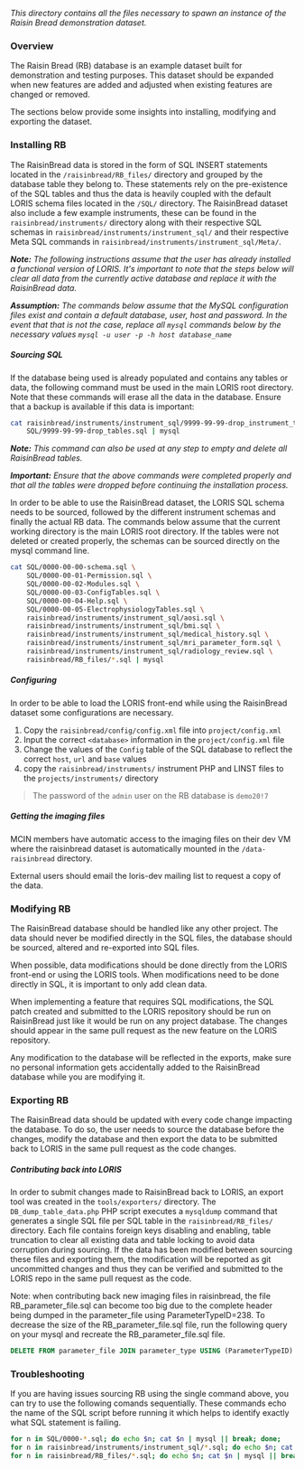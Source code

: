 *This directory contains all the files necessary to spawn an instance of the Raisin 
Bread demonstration dataset.*

### Overview
The Raisin Bread (RB) database is an example dataset built for demonstration and 
testing purposes. This dataset should be expanded when new features are added and 
adjusted when existing features are changed or removed. 

The sections below provide some insights into installing, modifying and exporting 
the dataset.

### Installing RB
The RaisinBread data is stored in the form of SQL INSERT statements located in the 
`/raisinbread/RB_files/` directory and grouped by the database table they belong to. 
These statements rely on the pre-existence of the SQL tables and thus the data is 
heavily coupled with the default LORIS schema files located in the `/SQL/` directory.
The RaisinBread dataset also include a few example instruments, these can be found in
the `raisinbread/instruments/` directory along with their respective SQL schemas in 
`raisinbread/instruments/instrument_sql/` and their respective Meta SQL commands in 
`raisinbread/instruments/instrument_sql/Meta/`. 

***Note:** The following instructions assume that the user has already installed a 
functional version of LORIS. It's important to note that the steps below will clear 
all data from the currently active database and replace it with the RaisinBread data.*

***Assumption:** The commands below assume that the MySQL configuration files 
exist and contain a default database, user, host and password. In the event that 
that is not the case, replace all `mysql` commands below by the necessary values 
`mysql -u user -p -h host database_name`*

##### Sourcing SQL
If the database being used is already populated and contains any tables or data, the following
command must be used in the main LORIS root directory. Note that these commands will erase all the data
in the database. Ensure that a backup is available if this data is important:

```bash
cat raisinbread/instruments/instrument_sql/9999-99-99-drop_instrument_tables.sql \
    SQL/9999-99-99-drop_tables.sql | mysql
```
***Note:** This command can also be used at any step to empty and delete all RaisinBread tables.*

***Important:** Ensure that the above commands were completed properly and that all the tables were dropped before continuing the installation process.*

In order to be able to use the RaisinBread dataset, the LORIS SQL schema needs to be
sourced, followed by the different instrument schemas and finally the actual RB data.
The commands below assume that the current working directory is the main LORIS root
directory. If the tables were not deleted or created properly, the schemas can be sourced 
directly on the mysql command line.

```bash
cat SQL/0000-00-00-schema.sql \
    SQL/0000-00-01-Permission.sql \
    SQL/0000-00-02-Modules.sql \
    SQL/0000-00-03-ConfigTables.sql \
    SQL/0000-00-04-Help.sql \
    SQL/0000-00-05-ElectrophysiologyTables.sql \
    raisinbread/instruments/instrument_sql/aosi.sql \
    raisinbread/instruments/instrument_sql/bmi.sql \
    raisinbread/instruments/instrument_sql/medical_history.sql \
    raisinbread/instruments/instrument_sql/mri_parameter_form.sql \
    raisinbread/instruments/instrument_sql/radiology_review.sql \
    raisinbread/RB_files/*.sql | mysql
```

##### Configuring
In order to be able to load the LORIS front-end while using the RaisinBread dataset 
some configurations are necessary.

1. Copy the `raisinbread/config/config.xml` file into `project/config.xml`
2. Input the correct `<database>` information in the `project/config.xml` file 
3. Change the values of the `Config` table of the SQL database to reflect the 
correct `host`, `url` and `base` values
4. copy the `raisinbread/instruments/` instrument PHP and LINST files to the 
`projects/instruments/` directory

> The password of the `admin` user on the RB database is `demo20!7`


##### Getting the imaging files
MCIN members have automatic access to the imaging files on their dev VM
where the raisinbread dataset is automatically mounted in the `/data-raisinbread` directory.

External users should email the loris-dev mailing list to request a copy of the data.

### Modifying RB
The RaisinBread database should be handled like any other project. The data should 
never be modified directly in the SQL files, the database should be sourced, 
altered and re-exported into SQL files.

When possible, data modifications should be done directly from the LORIS front-end 
or using the LORIS tools. When modifications need to be done directly in SQL, it is 
important to only add clean data.

When implementing a feature that requires SQL modifications, the SQL patch created 
and submitted to the LORIS repository should be run on RaisinBread just like it 
would be run on any project database. The changes should appear in the same pull 
request as the new feature on the LORIS repository.

Any modification to the database will be reflected in the exports, make sure no 
personal information gets accidentally added to the RaisinBread database while you 
are modifying it.


### Exporting RB
The RaisinBread data should be updated with every code change impacting the database. 
To do so, the user needs to source the database before the changes, modify the 
database and then export the data to be submitted back to LORIS in the same pull 
request as the code changes.

##### Contributing back into LORIS
In order to submit changes made to RaisinBread back to LORIS, an export tool was 
created in the `tools/exporters/` directory. The `DB_dump_table_data.php` PHP script 
executes a `mysqldump` command that generates a single SQL file per SQL 
table in the `raisinbread/RB_files/` directory. Each file contains foreign keys 
disabling and enabling, table truncation to clear all existing data and table locking 
to avoid data corruption during sourcing. If the data has been modified between 
sourcing these files and exporting them, the modification will be reported as git 
uncommitted changes and thus they can be verified and submitted to the LORIS repo 
in the same pull request as the code.

Note: when contributing back new imaging files in raisinbread, the file 
RB_parameter_file.sql can become too big due to the complete header being dumped 
in the parameter_file using ParameterTypeID=238. To decrease the size of the 
RB_parameter_file.sql file, run the following query on your mysql and recreate
the RB_parameter_file.sql file.

```SQL
DELETE FROM parameter_file JOIN parameter_type USING (ParameterTypeID) WHERE Name='header';
```

### Troubleshooting

If you are having issues sourcing RB using the single command above, you can try to 
use the following comands sequentially. These commands echo the name of the SQL 
script before running it which helps to identify exactly what SQL statement is failing.

```bash
for n in SQL/0000-*.sql; do echo $n; cat $n | mysql || break; done;
for n in raisinbread/instruments/instrument_sql/*.sql; do echo $n; cat $n | mysql || break; done;
for n in raisinbread/RB_files/*.sql; do echo $n; cat $n | mysql || break; done;
```
